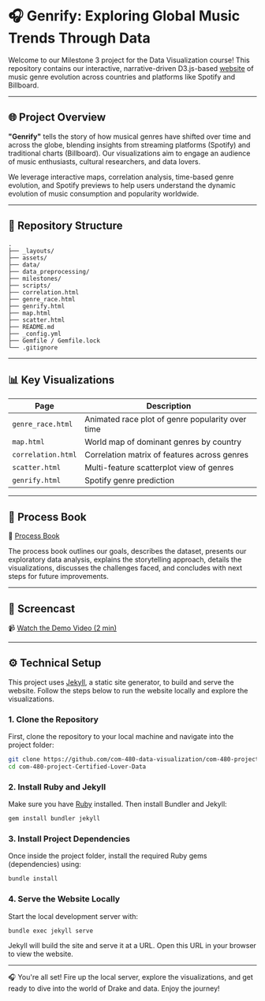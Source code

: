 # 🎧 Genrify: Exploring Global Music Trends Through Data

Welcome to our Milestone 3 project for the Data Visualization course! This repository contains our interactive, narrative-driven D3.js-based [website](https://com-480-data-visualization.github.io/com-480-project-Certified-Lover-Data/) of music genre evolution across countries and platforms like Spotify and Billboard.

---

## 🌐 Project Overview

**"Genrify"** tells the story of how musical genres have shifted over time and across the globe, blending insights from streaming platforms (Spotify) and traditional charts (Billboard). Our visualizations aim to engage an audience of music enthusiasts, cultural researchers, and data lovers.

We leverage interactive maps, correlation analysis, time-based genre evolution, and Spotify previews to help users understand the dynamic evolution of music consumption and popularity worldwide.


---

## 📁 Repository Structure

```plaintext
.
├── _layouts/                
├── assets/                  
├── data/                    
├── data_preprocessing/      
├── milestones/              
├── scripts/                 
├── correlation.html         
├── genre_race.html          
├── genrify.html            
├── map.html                 
├── scatter.html             
├── README.md                
├── _config.yml              
├── Gemfile / Gemfile.lock   
└── .gitignore               

```
---

## 📊 Key Visualizations

| Page             | Description                                                  |
|------------------|--------------------------------------------------------------|
| `genre_race.html` | Animated race plot of genre popularity over time             |
| `map.html`        | World map of dominant genres by country                      |
| `correlation.html`| Correlation matrix of features across genres                 |
| `scatter.html`    | Multi-feature scatterplot view of genres                     |
| `genrify.html`    | Spotify genre prediction                                     |

---

## 📘 Process Book

📄 [Process Book](https://drive.google.com/file/d/1pWtF5C5ihNzOQzW1PDXWX5LzzdxBMSrc/view?usp=share_link)

The process book outlines our goals, describes the dataset, presents our exploratory data analysis, explains the storytelling approach, details the visualizations, discusses the challenges faced, and concludes with next steps for future improvements.

---

## 🎥 Screencast

📹 [Watch the Demo Video (2 min)](screencast.mp4)  

---

## ⚙️ Technical Setup

This project uses [Jekyll](https://jekyllrb.com/), a static site generator, to build and serve the website. Follow the steps below to run the website locally and explore the visualizations.

### 1. Clone the Repository

First, clone the repository to your local machine and navigate into the project folder:

```bash
git clone https://github.com/com-480-data-visualization/com-480-project-Certified-Lover-Data.git
cd com-480-project-Certified-Lover-Data
```

### 2. Install Ruby and Jekyll

Make sure you have [Ruby](https://www.ruby-lang.org/en/documentation/installation/) installed. Then install Bundler and Jekyll:

```bash
gem install bundler jekyll
```

### 3. Install Project Dependencies

Once inside the project folder, install the required Ruby gems (dependencies) using:

```bash
bundle install
```

### 4. Serve the Website Locally

Start the local development server with:

```bash
bundle exec jekyll serve
```

Jekyll will build the site and serve it at a URL.  Open this URL in your browser to view the website.

---

🎧 You're all set! Fire up the local server, explore the visualizations, and get ready to dive into the world of Drake and data. Enjoy the journey!